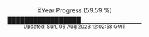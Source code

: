 <p align="center">
⏳Year Progress (59.59 %) <br>
█████████████████▁▁▁▁▁▁▁▁▁▁▁▁▁ <br>
<sub>Updated: Sun, 06 Aug 2023 12:02:58 GMT</sub>
</p>

